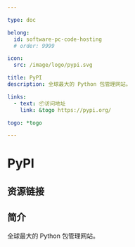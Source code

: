 ```yaml
---

type: doc

belong:
  id: software-pc-code-hosting
  # order: 9999

icon:
  src: /image/logo/pypi.svg

title: PyPI
description: 全球最大的 Python 包管理网站。

links:
  - text: 📦访问地址
    link: &togo https://pypi.org/

togo: *togo

---
```


<ShowLogo />

# PyPI

<ShowBreadcrumb />

## 资源链接

<ShowLinks />

## 简介

全球最大的 Python 包管理网站。